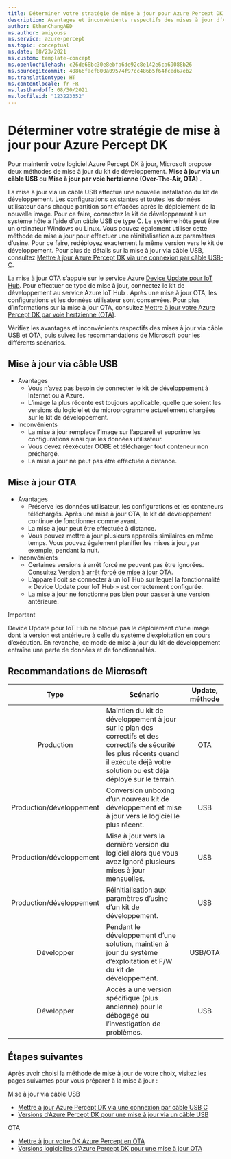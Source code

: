 ```yaml
---
title: Déterminer votre stratégie de mise à jour pour Azure Percept DK
description: Avantages et inconvénients respectifs des mises à jour d’Azure Percept DK OTA ou via un câble USB. Recommandation pour choisir la meilleure approche de mise à jour pour différents utilisateurs.
author: EthanChangAED
ms.author: amiyouss
ms.service: azure-percept
ms.topic: conceptual
ms.date: 08/23/2021
ms.custom: template-concept
ms.openlocfilehash: c26de68bc30e8ebfa6de92c8e142e6ca69088b26
ms.sourcegitcommit: 40866facf800a09574f97cc486b5f64fced67eb2
ms.translationtype: HT
ms.contentlocale: fr-FR
ms.lasthandoff: 08/30/2021
ms.locfileid: "123223352"
---
```

# <a name="determine-your-update-strategy-for-azure-percept-dk"></a>Déterminer votre stratégie de mise à jour pour Azure Percept DK

Pour maintenir votre logiciel Azure Percept DK à jour, Microsoft propose deux méthodes de mise à jour du kit de développement. **Mise à jour via un câble USB** ou **Mise à jour par voie hertzienne (Over-The-Air, OTA)** .

La mise à jour via un câble USB effectue une nouvelle installation du kit de développement. Les configurations existantes et toutes les données utilisateur dans chaque partition sont effacées après le déploiement de la nouvelle image. Pour ce faire, connectez le kit de développement à un système hôte à l’aide d’un câble USB de type C. Le système hôte peut être un ordinateur Windows ou Linux.  Vous pouvez également utiliser cette méthode de mise à jour pour effectuer une réinitialisation aux paramètres d’usine. Pour ce faire, redéployez exactement la même version vers le kit de développement. Pour plus de détails sur la mise à jour via câble USB, consultez [Mettre à jour Azure Percept DK via une connexion par câble USB-C](./how-to-update-via-usb.md).

La mise à jour OTA s’appuie sur le service Azure [Device Update pour IoT Hub](https://docs.microsoft.com/azure/iot-hub-device-update/device-update-resources). Pour effectuer ce type de mise à jour, connectez le kit de développement au service Azure IoT Hub . Après une mise à jour OTA, les configurations et les données utilisateur sont conservées. Pour plus d’informations sur la mise à jour OTA, consultez [Mettre à jour votre Azure Percept DK par voie hertzienne (OTA)](./how-to-update-over-the-air.md).

Vérifiez les avantages et inconvénients respectifs des mises à jour via câble USB et OTA, puis suivez les recommandations de Microsoft pour les différents scénarios.

## <a name="usb-cable-update"></a>Mise à jour via câble USB

- Avantages
  - Vous n’avez pas besoin de connecter le kit de développement à Internet ou à Azure.
  - L’image la plus récente est toujours applicable, quelle que soient les versions du logiciel et du microprogramme actuellement chargées sur le kit de développement.
- Inconvénients
  - La mise à jour remplace l’image sur l’appareil et supprime les configurations ainsi que les données utilisateur.
  - Vous devez réexécuter OOBE et télécharger tout conteneur non préchargé.
  - La mise à jour ne peut pas être effectuée à distance.

## <a name="ota-update"></a>Mise à jour OTA

- Avantages
  - Préserve les données utilisateur, les configurations et les conteneurs téléchargés. Après une mise à jour OTA, le kit de développement continue de fonctionner comme avant.
  - La mise à jour peut être effectuée à distance.
  - Vous pouvez mettre à jour plusieurs appareils similaires en même temps. Vous pouvez également planifier les mises à jour, par exemple, pendant la nuit.
- Inconvénients
  - Certaines versions à arrêt forcé ne peuvent pas être ignorées. Consultez [Version à arrêt forcé de mise à jour OTA](./software-releases-over-the-air-updates.md#hard-stop-version-of-ota).
  - L’appareil doit se connecter à un IoT Hub sur lequel la fonctionnalité « Device Update pour IoT Hub » est correctement configurée.
  - La mise à jour ne fonctionne pas bien pour passer à une version antérieure.

> [!IMPORTANT]
> Device Update pour IoT Hub ne bloque pas le déploiement d’une image dont la version est antérieure à celle du système d’exploitation en cours d’exécution. En revanche, ce mode de mise à jour du kit de développement entraîne une perte de données et de fonctionnalités.

## <a name="microsoft-recommendations"></a>Recommandations de Microsoft

|Type|Scénario|Update, méthode|
|:---:|---|:---:|
|Production|Maintien du kit de développement à jour sur le plan des correctifs et des correctifs de sécurité les plus récents quand il exécute déjà votre solution ou est déjà déployé sur le terrain.|OTA|
|Production/développement|Conversion unboxing d’un nouveau kit de développement et mise à jour vers le logiciel le plus récent.|USB|
|Production/développement|Mise à jour vers la dernière version du logiciel alors que vous avez ignoré plusieurs mises à jour mensuelles.|USB|
|Production/développement|Réinitialisation aux paramètres d’usine d’un kit de développement.|USB|
|Développer|Pendant le développement d’une solution, maintien à jour du système d’exploitation et F/W du kit de développement.|USB/OTA|
|Développer|Accès à une version spécifique (plus ancienne) pour le débogage ou l’investigation de problèmes.|USB|

## <a name="next-steps"></a>Étapes suivantes

Après avoir choisi la méthode de mise à jour de votre choix, visitez les pages suivantes pour vous préparer à la mise à jour :

Mise à jour via câble USB

- [Mettre à jour Azure Percept DK via une connexion par câble USB C](./how-to-update-via-usb.md)
- [Versions d’Azure Percept DK pour une mise à jour via un câble USB](./software-releases-usb-cable-updates.md)

OTA

- [Mettre à jour votre DK Azure Percept en OTA](./how-to-update-over-the-air.md)
- [Versions logicielles d’Azure Percept DK pour une mise à jour OTA](./software-releases-over-the-air-updates.md)
